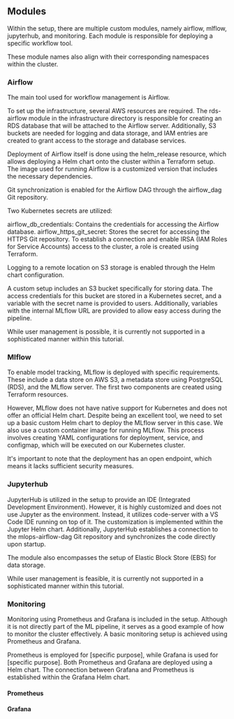 ## Modules

Within the setup, there are multiple custom modules, namely airflow, mlflow, jupyterhub, and monitoring. Each module is responsible for deploying a specific workflow tool.

These module names also align with their corresponding namespaces within the cluster.

### Airflow

The main tool used for workflow management is Airflow.

To set up the infrastructure, several AWS resources are required. The rds-airflow module in the infrastructure directory is responsible for creating an RDS database that will be attached to the Airflow server. Additionally, S3 buckets are needed for logging and data storage, and IAM entries are created to grant access to the storage and database services.

Deployment of Airflow itself is done using the helm_release resource, which allows deploying a Helm chart onto the cluster within a Terraform setup. The image used for running Airflow is a customized version that includes the necessary dependencies.

Git synchronization is enabled for the Airflow DAG through the airflow_dag Git repository.

Two Kubernetes secrets are utilized:

airflow_db_credentials: Contains the credentials for accessing the Airflow database.
airflow_https_git_secret: Stores the secret for accessing the HTTPS Git repository.
To establish a connection and enable IRSA (IAM Roles for Service Accounts) access to the cluster, a role is created using Terraform.

Logging to a remote location on S3 storage is enabled through the Helm chart configuration.

A custom setup includes an S3 bucket specifically for storing data. The access credentials for this bucket are stored in a Kubernetes secret, and a variable with the secret name is provided to users. Additionally, variables with the internal MLflow URL are provided to allow easy access during the pipeline.

While user management is possible, it is currently not supported in a sophisticated manner within this tutorial.

### Mlflow

To enable model tracking, MLflow is deployed with specific requirements. These include a data store on AWS S3, a metadata store using PostgreSQL (RDS), and the MLflow server. The first two components are created using Terraform resources.

However, MLflow does not have native support for Kubernetes and does not offer an official Helm chart. Despite being an excellent tool, we need to set up a basic custom Helm chart to deploy the MLflow server in this case. We also use a custom container image for running MLflow. This process involves creating YAML configurations for deployment, service, and configmap, which will be executed on our Kubernetes cluster.

It's important to note that the deployment has an open endpoint, which means it lacks sufficient security measures.

### Jupyterhub

JupyterHub is utilized in the setup to provide an IDE (Integrated Development Environment). However, it is highly customized and does not use Jupyter as the environment. Instead, it utilizes code-server with a VS Code IDE running on top of it. The customization is implemented within the Jupyter Helm chart. Additionally, JupyterHub establishes a connection to the mlops-airflow-dag Git repository and synchronizes the code directly upon startup.

The module also encompasses the setup of Elastic Block Store (EBS) for data storage.

While user management is feasible, it is currently not supported in a sophisticated manner within this tutorial.

### Monitoring

Monitoring using Prometheus and Grafana is included in the setup. Although it is not directly part of the ML pipeline, it serves as a good example of how to monitor the cluster effectively. A basic monitoring setup is achieved using Prometheus and Grafana.

Prometheus is employed for [specific purpose], while Grafana is used for [specific purpose]. Both Prometheus and Grafana are deployed using a Helm chart. The connection between Grafana and Prometheus is established within the Grafana Helm chart.

#### Prometheus
#### Grafana
